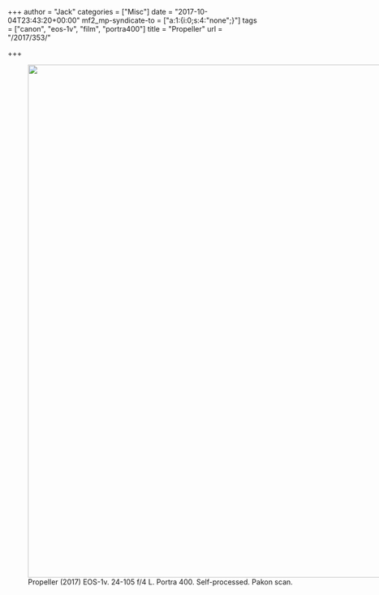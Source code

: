 +++
author = "Jack"
categories = ["Misc"]
date = "2017-10-04T23:43:20+00:00"
mf2_mp-syndicate-to = ["a:1:{i:0;s:4:\"none\";}"]
tags = ["canon", "eos-1v", "film", "portra400"]
title = "Propeller"
url = "/2017/353/"

+++
<figure id="attachment_354" style="width: 809px" class="wp-caption alignnone"><img class="size-large wp-image-354" src="/img/2017/10/2017-Roll-039_05-Propeller-819x1024.jpg" alt="" width="809" height="1011" srcset="/img/2017/10/2017-Roll-039_05-Propeller.jpg 819w, /img/2017/10/2017-Roll-039_05-Propeller-240x300.jpg 240w, /img/2017/10/2017-Roll-039_05-Propeller-768x960.jpg 768w, /img/2017/10/2017-Roll-039_05-Propeller-810x1013.jpg 810w" sizes="(max-width: 809px) 100vw, 809px" /><figcaption class="wp-caption-text">Propeller (2017) EOS-1v. 24-105 f/4 L. Portra 400. Self-processed. Pakon scan.</figcaption></figure>